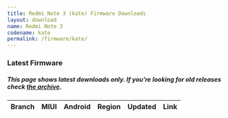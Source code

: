 ```yaml
---
title: Redmi Note 3 (kate) Firmware Downloads
layout: download
name: Redmi Note 3
codename: kate
permalink: /firmware/kate/
---
```


### Latest Firmware
##### This page shows latest downloads only. If you're looking for old releases check [the archive](/archive/firmware/kate/).

<div class="table-responsive-md" id="table-wrapper">
<table id="firmware" class="compact table table-striped table-hover table-sm">
    <thead class="thead-dark">
        <tr>
            <th>Branch</th>
            <th>MIUI</th>
            <th>Android</th>
            <th>Region</th>
            <th>Updated</th>
            <th>Link</th>
        </tr>
    </thead>
    <script>loadFirmwareDownloads('kate', 'latest')</script>
</table>
</div>
